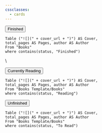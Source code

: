 ```yaml
---
cssclasses:
  - cards
---
```

<div class="tabbed-container">
  <div class="tab-buttons">
    <button id="tab3" class="tab-button finished">Finished</button>

  </div>
</div>

~~~dataview 
Table ("![](" + cover_url + ")") AS Cover,
total_pages AS Pages, author AS Author
From "Books"
where contains(status, "Finished")
~~~
\
	
<div class="tabbed-container">
  <div class="tab-buttons">
    <button id="tab1" class="tab-button currently-reading">Currently Reading</button>
  </div>
</div> 

~~~dataview 
Table ("![](" + cover_url + ")") AS Cover,
total_pages AS Pages, author AS Author
From "Books Template/Books"
where contains(status, "Reading")
~~~
<div class="tabbed-container">
  <div class="tab-buttons">
    <button id="tab2" class="tab-button unfinished">Unfinished</button>

  </div>
</div>

~~~dataview 
Table ("![](" + cover_url + ")") AS Cover,
total_pages AS Pages, author AS Author
From "Books Template/Books"
where contains(status, "To Read")
~~~


